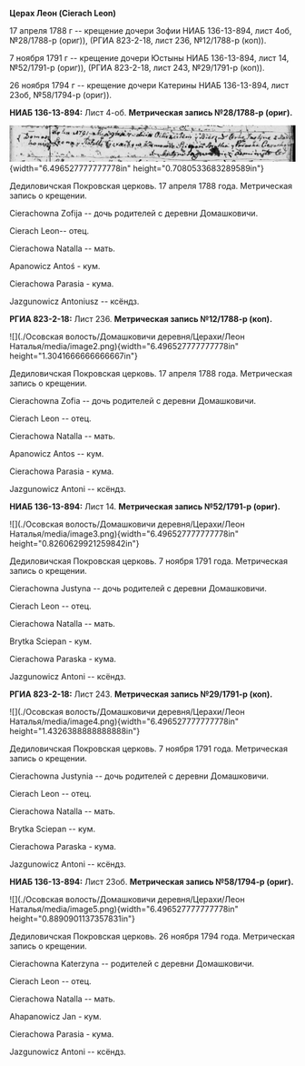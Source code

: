 **Церах Леон (Cierach Leon)**

17 апреля 1788 г -- крещение дочери Зофии НИАБ 136-13-894, лист 4об,
№28/1788-р (ориг)), (РГИА 823-2-18, лист 236, №12/1788-р (коп)).

7 ноября 1791 г -- крещение дочери Юстыны НИАБ 136-13-894, лист 14,
№52/1791-р (ориг)), (РГИА 823-2-18, лист 243, №29/1791-р (коп)).

26 ноября 1794 г -- крещение дочери Катерины НИАБ 136-13-894, лист 23об,
№58/1794-р (ориг)).

**НИАБ 136-13-894:** Лист 4-об. **Метрическая запись №28/1788-р
(ориг).**

![](./media/5fdcef7f778ec7ea65c2eaea0c94acc96e996afd.png){width="6.496527777777778in"
height="0.7080533683289589in"}

Дедиловичская Покровская церковь. 17 апреля 1788 года. Метрическая
запись о крещении.

Cierachowna Zofija -- дочь родителей с деревни Домашковичи.

Cierach Leon-- отец.

Cierachowa Natalla -- мать.

Apanowicz Antoś - кум.

Cierachowa Parasia - кума.

Jazgunowicz Antoniusz -- ксёндз.

**РГИА 823-2-18:** Лист 236. **Метрическая запись №12/1788-р (коп).**

![](./Осовская волость/Домашковичи деревня/Церахи/Леон Наталья/media/image2.png){width="6.496527777777778in"
height="1.3041666666666667in"}

Дедиловичская Покровская церковь. 17 апреля 1788 года. Метрическая
запись о крещении.

Cierachowna Zofia -- дочь родителей с деревни Домашковичи.

Cierach Leon -- отец.

Cierachowa Natalla -- мать.

Apanowicz Antos -- кум.

Cierachowa Parasia - кума.

Jazgunowicz Antoni -- ксёндз.

**НИАБ 136-13-894:** Лист 14. **Метрическая запись №52/1791-р (ориг).**

![](./Осовская волость/Домашковичи деревня/Церахи/Леон Наталья/media/image3.png){width="6.496527777777778in"
height="0.8260629921259842in"}

Дедиловичская Покровская церковь. 7 ноября 1791 года. Метрическая запись
о крещении.

Cierachowna Justyna -- дочь родителей с деревни Домашковичи.

Cierach Leon -- отец.

Cierachowa Natalla -- мать.

Brytka Sciepan - кум.

Cierachowa Paraska - кума.

Jazgunowicz Antoni -- ксёндз.

**РГИА 823-2-18:** Лист 243. **Метрическая запись №29/1791-р (коп).**

![](./Осовская волость/Домашковичи деревня/Церахи/Леон Наталья/media/image4.png){width="6.496527777777778in"
height="1.4326388888888888in"}

Дедиловичская Покровская церковь. 7 ноября 1791 года. Метрическая запись
о крещении.

Cierachowna Justynia -- дочь родителей с деревни Домашковичи.

Cierach Leon -- отец.

Cierachowa Natalla -- мать.

Brytka Sciepan -- кум.

Cierachowa Paraska - кума.

Jazgunowicz Antoni -- ксёндз.

**НИАБ 136-13-894:** Лист 23об. **Метрическая запись №58/1794-р
(ориг).**

![](./Осовская волость/Домашковичи деревня/Церахи/Леон Наталья/media/image5.png){width="6.496527777777778in"
height="0.8890901137357831in"}

Дедиловичская Покровская церковь. 26 ноября 1794 года. Метрическая
запись о крещении.

Cierachowna Katerzyna -- родителей с деревни Домашковичи.

Cierach Leon -- отец.

Cierachowa Natalla -- мать.

Ahapanowicz Jan - кум.

Cierachowa Parasia - кума.

Jazgunowicz Antoni -- ксёндз.
